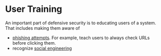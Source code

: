 # User Training

An important part of defensive security is to educating users of a system. That
includes making them aware of

- [phishing attempts](../attacks/phishing.md). For example, teach users to
  always check URLs before clicking them.
- recognize [social engineering](../social_engineering.md)
